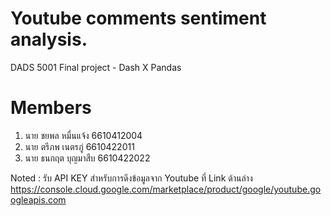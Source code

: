 # Youtube comments sentiment analysis.
DADS 5001 Final project - Dash X Pandas
# Members
1. นาย ชยพล หมื่นแจ้ง    6610412004
2. นาย ตรีภพ เนตรภู่      6610422011
3. นาย ธนกฤต บุญมาสืบ   6610422022

Noted : รับ API KEY สำหรับการดึงข้อมูลจาก Youtube ที่ Link ด้านล่าง
https://console.cloud.google.com/marketplace/product/google/youtube.googleapis.com
